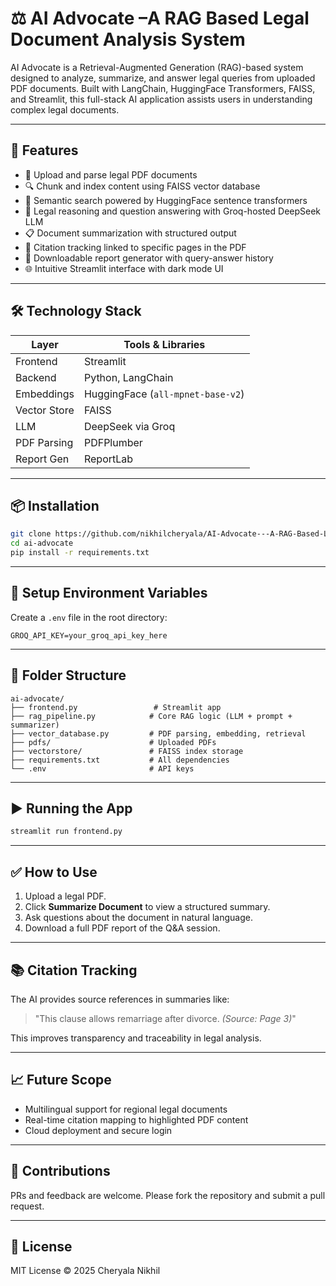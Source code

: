 
# ⚖️ AI Advocate –A RAG Based Legal Document Analysis System

AI Advocate is a Retrieval-Augmented Generation (RAG)-based system designed to analyze, summarize, and answer legal queries from uploaded PDF documents. Built with LangChain, HuggingFace Transformers, FAISS, and Streamlit, this full-stack AI application assists users in understanding complex legal documents.

---

## 🚀 Features

- 📂 Upload and parse legal PDF documents
- 🔍 Chunk and index content using FAISS vector database
- 🧠 Semantic search powered by HuggingFace sentence transformers
- 🤖 Legal reasoning and question answering with Groq-hosted DeepSeek LLM
- 📋 Document summarization with structured output
- 📎 Citation tracking linked to specific pages in the PDF
- 📄 Downloadable report generator with query-answer history
- 🌐 Intuitive Streamlit interface with dark mode UI

---

## 🛠️ Technology Stack

| Layer       | Tools & Libraries |
|-------------|-------------------|
| Frontend    | Streamlit         |
| Backend     | Python, LangChain |
| Embeddings  | HuggingFace (`all-mpnet-base-v2`) |
| Vector Store| FAISS             |
| LLM         | DeepSeek via Groq |
| PDF Parsing | PDFPlumber        |
| Report Gen  | ReportLab         |

---

## 📦 Installation

```bash
git clone https://github.com/nikhilcheryala/AI-Advocate---A-RAG-Based-Legal-Reasoning-System.git
cd ai-advocate
pip install -r requirements.txt
```

---

## 🔑 Setup Environment Variables

Create a `.env` file in the root directory:

```env
GROQ_API_KEY=your_groq_api_key_here
```

---

## 📁 Folder Structure

```
ai-advocate/
├── frontend.py                 # Streamlit app
├── rag_pipeline.py            # Core RAG logic (LLM + prompt + summarizer)
├── vector_database.py         # PDF parsing, embedding, retrieval
├── pdfs/                      # Uploaded PDFs
├── vectorstore/               # FAISS index storage
├── requirements.txt           # All dependencies
└── .env                       # API keys
```

---

## ▶️ Running the App

```bash
streamlit run frontend.py
```

---

## ✅ How to Use

1. Upload a legal PDF.
2. Click **Summarize Document** to view a structured summary.
3. Ask questions about the document in natural language.
4. Download a full PDF report of the Q&A session.

---

## 📚 Citation Tracking

The AI provides source references in summaries like:
> "This clause allows remarriage after divorce. *(Source: Page 3)*"

This improves transparency and traceability in legal analysis.

---

## 📈 Future Scope

- Multilingual support for regional legal documents
- Real-time citation mapping to highlighted PDF content
- Cloud deployment and secure login

---

## 🤝 Contributions

PRs and feedback are welcome. Please fork the repository and submit a pull request.

---

## 📄 License

MIT License © 2025 Cheryala Nikhil
